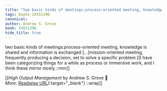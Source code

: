 ```yaml
---
title: "two basic kinds of meetings:process-oriented meeting, knowledge is shared and ..."
tags: books-24551396
canonical: 
author: Andrew S. Grove
book: 24551396
hide_title: true
---
```


two basic kinds of meetings:process-oriented meeting, knowledge is shared and information is exchanged [...]mission-oriented meeting, frequently producing a decision, set to solve a specific problem
[[I have been categorizing things for a while as process or immersive work, and I think these mirror nicely.::rmn]]


[[<cite>_High Output Management_</cite> by Andrew S. Grove 📕<br>
_More_: [Readwise URL](https://readwise.io/open/478843985){:target="_blank"}
::wrap]]